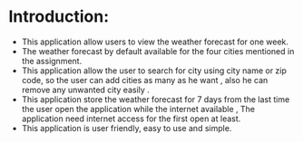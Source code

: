 
# Introduction:
 - This application allow users to view the weather forecast for one
   week.
 - The weather forecast by default available for the four cities
   mentioned in the assignment.
 - This application allow the user to search for city using city name or
   zip code, so the user can add cities as many as he want , also he can
   remove any unwanted city easily .
 - This application store the weather forecast for 7 days from the last
   time the user open the application while the internet available , The
   application need internet access for the first open at least.
 - This application is user friendly, easy to use and simple.

